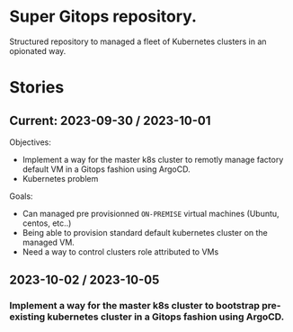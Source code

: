 # Super Gitops repository.

Structured repository to managed a fleet of Kubernetes clusters in an opionated way.

# Stories

## Current: 2023-09-30 / 2023-10-01

Objectives:

- Implement a way for the master k8s cluster to remotly manage factory default VM in a Gitops fashion using ArgoCD.
- Kubernetes problem

Goals:

- Can managed pre provisionned `ON-PREMISE` virtual machines (Ubuntu, centos, etc..)
- Being able to provision standard default kubernetes cluster on the managed VM.
- Need a way to control clusters role attributed to VMs

## 2023-10-02 / 2023-10-05

### Implement a way for the master k8s cluster to bootstrap pre-existing kubernetes cluster in a Gitops fashion using ArgoCD.